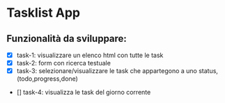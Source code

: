 # Tasklist App

## Funzionalità da sviluppare:

- [x] task-1: visualizzare un elenco html con tutte le task 
- [x] task-2: form con ricerca testuale
- [x] task-3: selezionare/visualizzare le task che appartegono a uno status, (todo,progress,done)
- [\] task-4: visualizza le task del giorno corrente

